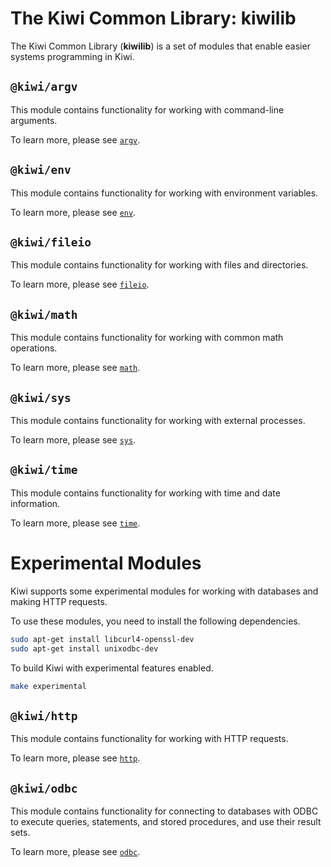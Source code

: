 # The Kiwi Common Library: kiwilib

The Kiwi Common Library (**kiwilib**) is a set of modules that enable easier systems programming in Kiwi.

## `@kiwi/argv`

This module contains functionality for working with command-line arguments. 

To learn more, please see [`argv`](kiwilib/argv.md).

## `@kiwi/env`
This module contains functionality for working with environment variables.

To learn more, please see [`env`](kiwilib/env.md).

## `@kiwi/fileio`

This module contains functionality for working with files and directories.

To learn more, please see [`fileio`](kiwilib/fileio.md).

## `@kiwi/math`

This module contains functionality for working with common math operations.

To learn more, please see [`math`](kiwilib/math.md).

## `@kiwi/sys`

This module contains functionality for working with external processes.

To learn more, please see [`sys`](kiwilib/sys.md).

## `@kiwi/time`

This module contains functionality for working with time and date information.

To learn more, please see [`time`](kiwilib/time.md).

# Experimental Modules

Kiwi supports some experimental modules for working with databases and making HTTP requests.

To use these modules, you need to install the following dependencies.

```bash
sudo apt-get install libcurl4-openssl-dev
sudo apt-get install unixodbc-dev
```

To build Kiwi with experimental features enabled.

```bash
make experimental
```

## `@kiwi/http`

This module contains functionality for working with HTTP requests.

To learn more, please see [`http`](kiwilib/http.md).

## `@kiwi/odbc`

This module contains functionality for connecting to databases with ODBC to execute queries, statements, and stored procedures, and use their result sets.

To learn more, please see [`odbc`](kiwilib/odbc.md).